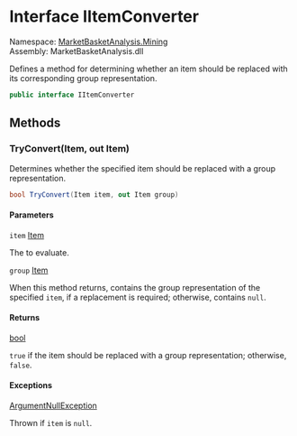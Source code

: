 # <a id="MarketBasketAnalysis_Mining_IItemConverter"></a> Interface IItemConverter

Namespace: [MarketBasketAnalysis.Mining](MarketBasketAnalysis.Mining.md)  
Assembly: MarketBasketAnalysis.dll  

Defines a method for determining whether an item should be replaced with its corresponding group representation.

```csharp
public interface IItemConverter
```

## Methods

### <a id="MarketBasketAnalysis_Mining_IItemConverter_TryConvert_MarketBasketAnalysis_Item_MarketBasketAnalysis_Item__"></a> TryConvert\(Item, out Item\)

Determines whether the specified item should be replaced with a group representation.

```csharp
bool TryConvert(Item item, out Item group)
```

#### Parameters

`item` [Item](MarketBasketAnalysis.Item.md)

The <xref href="MarketBasketAnalysis.Item" data-throw-if-not-resolved="false"></xref> to evaluate.

`group` [Item](MarketBasketAnalysis.Item.md)

When this method returns, contains the group representation of the specified <code class="paramref">item</code>, 
if a replacement is required; otherwise, contains <code>null</code>.

#### Returns

 [bool](https://learn.microsoft.com/dotnet/api/system.boolean)

<code>true</code> if the item should be replaced with a group representation; otherwise, <code>false</code>.

#### Exceptions

 [ArgumentNullException](https://learn.microsoft.com/dotnet/api/system.argumentnullexception)

Thrown if <code class="paramref">item</code> is <code>null</code>.

